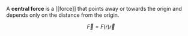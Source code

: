 A **central force** is a [[force]] that points away or towards the origin and depends only on the distance from the origin.

$$
\vec{F} = F(r)\vec{r}
$$